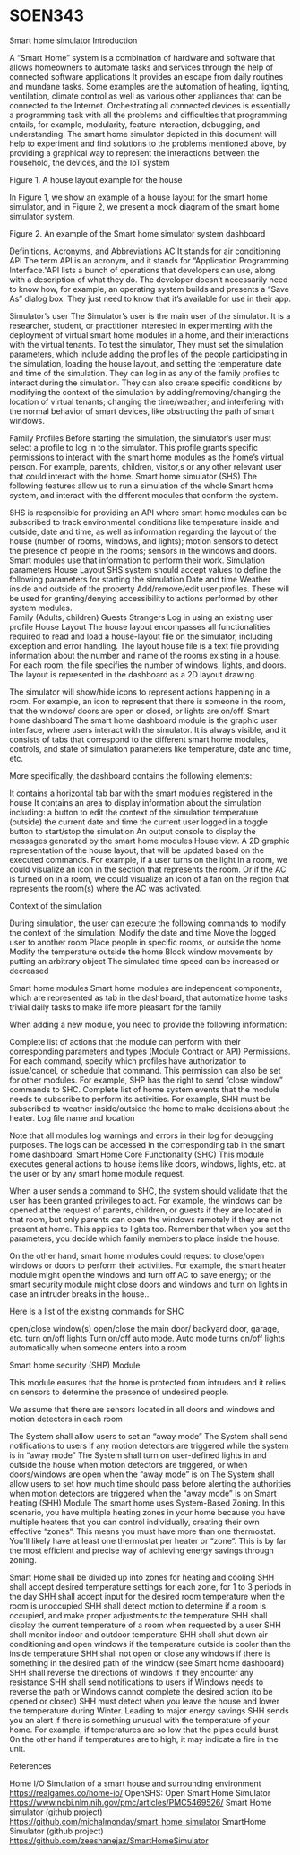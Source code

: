 # SOEN343
Smart home simulator
Introduction

A “Smart Home” system is a combination of hardware and software that allows homeowners to automate tasks and services through the help of connected software applications
It provides an escape from daily routines and mundane tasks.  Some examples are the automation of heating, lighting, ventilation, climate control as well as various other appliances that can be connected to the Internet.  Orchestrating all connected devices is essentially a programming task with all the problems and difficulties that programming entails, for example, modularity, feature interaction, debugging, and understanding.
The smart home simulator depicted in this document will help to experiment and find solutions to the problems mentioned above, by providing a graphical way to represent the interactions between the household, the devices, and the IoT system


Figure 1. A house layout example for the house

In Figure 1, we show an example of a house layout for the smart home simulator, and in Figure 2, we present a mock diagram of the smart home simulator system.




Figure 2. An example of the Smart home simulator system dashboard

Definitions, Acronyms, and Abbreviations
AC 
It stands for air conditioning
API
The term API is an acronym, and it stands for “Application Programming Interface.”API lists a bunch of operations that developers can use, along with a description of what they do. The developer doesn’t necessarily need to know how, for example, an operating system builds and presents a “Save As” dialog box. They just need to know that it’s available for use in their app.

Simulator’s user
The Simulator’s user is the main user of the simulator.  It is a researcher, student, or practitioner interested in experimenting with the deployment of virtual smart home modules in a home, and their interactions with the virtual tenants.  To test the simulator,  They must set the simulation parameters, which include adding the profiles of the people participating in the simulation, loading the house layout, and setting the temperature date and time of the simulation.  They can log in as any of the family profiles to interact during the simulation.  They can also create specific conditions by modifying the context of the simulation by adding/removing/changing the location of virtual tenants; changing the time/weather; and interfering with the normal behavior of smart devices, like obstructing the path of smart windows.

Family Profiles
Before starting the simulation, the simulator’s user must select a profile to log in to the simulator. This profile grants specific permissions to interact with the smart home modules as the home’s virtual person.  For example, parents, children, visitor,s or any other relevant user that could interact with the home.
Smart home simulator (SHS)
The following features allow us to run a simulation of the whole Smart home system, and interact with the different modules that conform the system.

SHS is responsible for providing an API where smart home modules can be subscribed to track environmental conditions like temperature inside and outside, date and time, as well as information regarding the layout of the house (number of rooms, windows, and lights); motion sensors to detect the presence of people in the rooms;  sensors in the windows and doors.  Smart modules use that information to perform their work.
Simulation parameters
House Layout 
SHS system should accept values to define the following parameters for starting the simulation
Date and  time
Weather inside and outside of the property
Add/remove/edit user profiles.  These will be used for granting/denying accessibility to actions performed by other system modules.  
Family  (Adults, children)
Guests
Strangers
Log in using an existing user profile
House Layout
The house layout encompasses all functionalities required to read and load a house-layout file on the simulator, including exception and error handling.
The layout house file is a text file providing information about the number and name of the rooms existing in a house.  For each room, the file specifies the number of windows, lights, and doors.  The layout is represented in the dashboard as a 2D layout drawing. 

The simulator will show/hide icons to represent actions happening in a room.  For example, an icon to represent that there is someone in the room, that the windows/ doors are open or closed, or lights are on/off.
Smart home dashboard
The smart home dashboard module is the graphic user interface, where users interact with the simulator.  It is always visible, and it consists of tabs that correspond to the different smart home modules, controls, and state of simulation parameters like temperature, date and time, etc.

More specifically, the dashboard contains the following elements:

It contains a horizontal tab bar with the smart modules registered in the house
It contains an area to display information about the simulation including:
a button to edit the context of the simulation
temperature (outside)
the current date and time
the current user logged in
a toggle button to start/stop the simulation
An output console to display the messages generated by the smart home modules
House view.  A 2D graphic representation of the house layout, that will be updated based on the executed commands.  For example, if a user turns on the light in a room, we could visualize an icon in the section that represents the room.  Or if the AC is turned on in a room, we could visualize an icon of a fan on the region that represents the room(s) where the AC was activated.

Context of the simulation

During simulation, the user can execute the following commands to modify the context of the simulation:
Modify the date and time
Move the logged user to another room
Place people in specific rooms, or outside the home
Modify the temperature outside the home
Block window movements by putting an arbitrary object
The simulated time speed can be increased or decreased 

Smart home modules
Smart home modules are independent components, which are represented as tab in the dashboard, that automatize home tasks trivial daily tasks to make life more pleasant for the family

When adding a new module, you need to provide the following information:

Complete list of actions that the module can perform with their corresponding parameters and types  (Module Contract or API)
Permissions.  For each command, specify which profiles have authorization to issue/cancel, or schedule that command.  This permission can also be set for other modules.  For example, SHP has the right to send ”close window” commands to SHC.
Complete list of home system events that the module needs to subscribe to perform its activities.  For example, SHH must be subscribed to weather inside/outside the home to make decisions about the heater.
Log file name and location

Note that all modules log warnings and errors in their log for debugging purposes.  The logs can be accessed in the corresponding tab in the smart home dashboard.
Smart Home Core Functionality (SHC)
This module executes general actions to house items like doors, windows, lights, etc. at the user or by any smart home module request.    

When a user sends a command to SHC, the system should validate that the user has been granted privileges to act. For example, the windows can be opened at the request of parents, children, or guests if they are located in that room, but only parents can open the windows remotely if they are not present at home.  This applies to lights too.  Remember that when you set the parameters, you decide which family members to place inside the house.

On the other hand, smart home modules could request to close/open windows or doors to perform their activities.  For example,  the smart heater module might open the windows and turn off AC  to save energy; or the smart security module might close doors and windows and turn on lights in case an intruder breaks in the house..

Here is a list of the existing commands for SHC

open/close window(s)
open/close the main door/ backyard door, garage, etc.
turn on/off lights
Turn on/off auto mode. Auto mode turns on/off lights automatically when someone enters into a room

Smart home security (SHP) Module

This module ensures that the home is protected from intruders and it relies on sensors to determine the presence of undesired people.

We assume that there are sensors located in all doors and windows and motion detectors in each room

The System shall allow users to set an “away mode”
The System shall send notifications to users if any motion detectors are triggered while the system is in “away mode”
The System shall turn on user-defined lights in and outside the house when motion detectors are triggered, or when doors/windows are open when the “away mode” is on
The System shall allow users to set how much time should pass before alerting the authorities when motion detectors are triggered when the “away mode” is on
Smart heating (SHH) Module
The smart home uses System-Based Zoning.  In this scenario, you have multiple heating zones in your home because you have multiple heaters that you can control individually, creating their own effective “zones”. 
This means you must have more than one thermostat. You’ll likely have at least one thermostat per heater or “zone”. This is by far the most efficient and precise way of achieving energy savings through zoning.

Smart Home shall be divided up into zones for heating and cooling
SHH shall accept desired temperature settings for each zone, for 1 to 3 periods in the day
SHH shall accept input for the desired room temperature when the room is unoccupied
SHH shall detect motion to determine if a room is occupied, and make proper adjustments to the temperature
SHH shall display the current temperature of a room when requested by a user
SHH shall monitor indoor and outdoor temperature
SHH shall shut down air conditioning and open windows if the temperature outside is cooler than the inside temperature
SHH shall not open or close any windows if there is something in the desired path of the window (see Smart home dashboard)
SHH shall reverse the directions of windows if they encounter any resistance
SHH shall send notifications to users if Windows needs to reverse the path or Windows cannot complete the desired action (to be opened or closed)
SHH must detect when you leave the house and lower the temperature during Winter. Leading to major energy savings
SHH sends you an alert if there is something unusual with the temperature of your home.  For example, if temperatures are so low that the pipes could burst.  On the other hand if temperatures are to high, it may indicate a fire in the unit.


References

Home I/O Simulation of a smart house and surrounding environment https://realgames.co/home-io/
OpenSHS: Open Smart Home Simulator   https://www.ncbi.nlm.nih.gov/pmc/articles/PMC5469526/ 
Smart Home simulator (github project)
https://github.com/michalmonday/smart_home_simulator 
SmartHome Simulator (github project)
           https://github.com/zeeshanejaz/SmartHomeSimulator 
